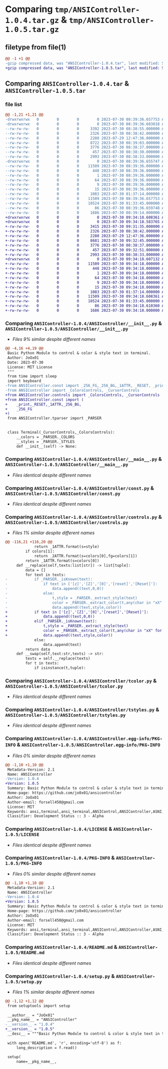# Comparing `tmp/ANSIController-1.0.4.tar.gz` & `tmp/ANSIController-1.0.5.tar.gz`

## filetype from file(1)

```diff
@@ -1 +1 @@
-gzip compressed data, was "ANSIController-1.0.4.tar", last modified: Sun Jul 30 08:39:36 2023, max compression
+gzip compressed data, was "ANSIController-1.0.5.tar", last modified: Sun Jul 30 09:34:18 2023, max compression
```

## Comparing `ANSIController-1.0.4.tar` & `ANSIController-1.0.5.tar`

### file list

```diff
@@ -1,21 +1,21 @@
-drwxrwxrwx   0        0        0        0 2023-07-30 08:39:36.657753 ANSIController-1.0.4/
-drwxrwxrwx   0        0        0        0 2023-07-30 08:39:36.603018 ANSIController-1.0.4/ANSIController/
--rw-rw-rw-   0        0        0     3392 2023-07-30 08:38:55.000000 ANSIController-1.0.4/ANSIController/__init__.py
--rw-rw-rw-   0        0        0     2326 2023-07-30 08:38:42.000000 ANSIController-1.0.4/ANSIController/__main__.py
--rw-rw-rw-   0        0        0     2280 2023-07-29 12:47:36.000000 ANSIController-1.0.4/ANSIController/const.py
--rw-rw-rw-   0        0        0     8722 2023-07-30 08:39:03.000000 ANSIController-1.0.4/ANSIController/controls.py
--rw-rw-rw-   0        0        0     3776 2023-07-30 08:38:37.000000 ANSIController-1.0.4/ANSIController/tcolor.py
--rw-rw-rw-   0        0        0      457 2023-07-30 08:38:30.000000 ANSIController-1.0.4/ANSIController/tparser.py
--rw-rw-rw-   0        0        0     2993 2023-07-30 08:38:33.000000 ANSIController-1.0.4/ANSIController/tstyles.py
-drwxrwxrwx   0        0        0        0 2023-07-30 08:39:36.655747 ANSIController-1.0.4/ANSIController.egg-info/
--rw-rw-rw-   0        0        0    11509 2023-07-30 08:39:36.000000 ANSIController-1.0.4/ANSIController.egg-info/PKG-INFO
--rw-rw-rw-   0        0        0      448 2023-07-30 08:39:36.000000 ANSIController-1.0.4/ANSIController.egg-info/SOURCES.txt
--rw-rw-rw-   0        0        0        1 2023-07-30 08:39:36.000000 ANSIController-1.0.4/ANSIController.egg-info/dependency_links.txt
--rw-rw-rw-   0        0        0       64 2023-07-30 08:39:36.000000 ANSIController-1.0.4/ANSIController.egg-info/entry_points.txt
--rw-rw-rw-   0        0        0        9 2023-07-30 08:39:36.000000 ANSIController-1.0.4/ANSIController.egg-info/requires.txt
--rw-rw-rw-   0        0        0       15 2023-07-30 08:39:36.000000 ANSIController-1.0.4/ANSIController.egg-info/top_level.txt
--rw-rw-rw-   0        0        0     1083 2023-07-30 01:37:14.000000 ANSIController-1.0.4/LICENSE
--rw-rw-rw-   0        0        0    11509 2023-07-30 08:39:36.657753 ANSIController-1.0.4/PKG-INFO
--rw-rw-rw-   0        0        0    10524 2023-07-30 01:33:45.000000 ANSIController-1.0.4/README.md
--rw-rw-rw-   0        0        0       86 2023-07-30 08:39:36.659748 ANSIController-1.0.4/setup.cfg
--rw-rw-rw-   0        0        0     1686 2023-07-30 08:39:14.000000 ANSIController-1.0.4/setup.py
+drwxrwxrwx   0        0        0        0 2023-07-30 09:34:18.608361 ANSIController-1.0.5/
+drwxrwxrwx   0        0        0        0 2023-07-30 09:34:18.583765 ANSIController-1.0.5/ANSIController/
+-rw-rw-rw-   0        0        0     3415 2023-07-30 09:31:35.000000 ANSIController-1.0.5/ANSIController/__init__.py
+-rw-rw-rw-   0        0        0     2326 2023-07-30 08:38:42.000000 ANSIController-1.0.5/ANSIController/__main__.py
+-rw-rw-rw-   0        0        0     2280 2023-07-29 12:47:36.000000 ANSIController-1.0.5/ANSIController/const.py
+-rw-rw-rw-   0        0        0     8681 2023-07-30 09:32:45.000000 ANSIController-1.0.5/ANSIController/controls.py
+-rw-rw-rw-   0        0        0     3776 2023-07-30 08:38:37.000000 ANSIController-1.0.5/ANSIController/tcolor.py
+-rw-rw-rw-   0        0        0      457 2023-07-30 09:32:51.000000 ANSIController-1.0.5/ANSIController/tparser.py
+-rw-rw-rw-   0        0        0     2993 2023-07-30 08:38:33.000000 ANSIController-1.0.5/ANSIController/tstyles.py
+drwxrwxrwx   0        0        0        0 2023-07-30 09:34:18.607132 ANSIController-1.0.5/ANSIController.egg-info/
+-rw-rw-rw-   0        0        0    11509 2023-07-30 09:34:18.000000 ANSIController-1.0.5/ANSIController.egg-info/PKG-INFO
+-rw-rw-rw-   0        0        0      448 2023-07-30 09:34:18.000000 ANSIController-1.0.5/ANSIController.egg-info/SOURCES.txt
+-rw-rw-rw-   0        0        0        1 2023-07-30 09:34:18.000000 ANSIController-1.0.5/ANSIController.egg-info/dependency_links.txt
+-rw-rw-rw-   0        0        0       64 2023-07-30 09:34:18.000000 ANSIController-1.0.5/ANSIController.egg-info/entry_points.txt
+-rw-rw-rw-   0        0        0        9 2023-07-30 09:34:18.000000 ANSIController-1.0.5/ANSIController.egg-info/requires.txt
+-rw-rw-rw-   0        0        0       15 2023-07-30 09:34:18.000000 ANSIController-1.0.5/ANSIController.egg-info/top_level.txt
+-rw-rw-rw-   0        0        0     1083 2023-07-30 01:37:14.000000 ANSIController-1.0.5/LICENSE
+-rw-rw-rw-   0        0        0    11509 2023-07-30 09:34:18.608361 ANSIController-1.0.5/PKG-INFO
+-rw-rw-rw-   0        0        0    10524 2023-07-30 01:33:45.000000 ANSIController-1.0.5/README.md
+-rw-rw-rw-   0        0        0       86 2023-07-30 09:34:18.610360 ANSIController-1.0.5/setup.cfg
+-rw-rw-rw-   0        0        0     1686 2023-07-30 09:34:10.000000 ANSIController-1.0.5/setup.py
```

### Comparing `ANSIController-1.0.4/ANSIController/__init__.py` & `ANSIController-1.0.5/ANSIController/__init__.py`

 * *Files 9% similar despite different names*

```diff
@@ -4,16 +4,19 @@
 Basic Python Module to control & color & style text in terminal.
 Author: JoOx01
 Date: 2023-07-30
 License: MIT License
 """
 from time import sleep
 import keyboard
-from ANSIController.const import _256_FG,_256_BG,_1ATTR, _RESET, _print
-from ANSIController import _ColorsControls, _CursorControls
+from ANSIController.controls import _ColorsControls, _CursorControls
+from ANSIController.const import (
+    _print,_RESET,_1ATTR,_256_BG,
+    _256_FG
+)
 from ANSIController.tparser import _PARSER
 
 
 class Terminal(_CursorControls,_ColorsControls):
     __colors = _PARSER._COLORS
     __styles = _PARSER._STYLES
     def __init__(self) -> None:
```

### Comparing `ANSIController-1.0.4/ANSIController/__main__.py` & `ANSIController-1.0.5/ANSIController/__main__.py`

 * *Files identical despite different names*

### Comparing `ANSIController-1.0.4/ANSIController/const.py` & `ANSIController-1.0.5/ANSIController/const.py`

 * *Files identical despite different names*

### Comparing `ANSIController-1.0.4/ANSIController/controls.py` & `ANSIController-1.0.5/ANSIController/controls.py`

 * *Files 1% similar despite different names*

```diff
@@ -116,21 +116,20 @@
             return _1ATTR.format(s=style)
         if colors[1]:
             return _2ATTR.format(s=colors[0],fg=colors[1])
         return _1ATTR.format(s=colors[0])
     def __replace(self,texts:list[str]) -> list[tuple]:
         data = []
         for text in texts:
-            if _PARSER._isKnown(text):
-                if text in ['[z]','[Z]','[0]','[reset]','[Reset]']:
-                    data.append((text,0,0))
-                else:
-                    t,style = _PARSER._extract_style(text)
-                    color = _PARSER._extract_color(t,any(char in "xX" for char in text))
-                    data.append((text,style,color))
+            if text in ['[z]','[Z]','[0]','[reset]','[Reset]']:
+                data.append((text,0,0))
+            elif _PARSER._isKnown(text):
+                t,style = _PARSER._extract_style(text)
+                color = _PARSER._extract_color(t,any(char in "xX" for char in text))
+                data.append((text,style,color))
             else:
                 data.append(text)
         return data
     def __swap(self,text:str,texts) -> str:
         texts = self.__replace(texts)
         for t in texts:
             if isinstance(t,tuple):
```

### Comparing `ANSIController-1.0.4/ANSIController/tcolor.py` & `ANSIController-1.0.5/ANSIController/tcolor.py`

 * *Files identical despite different names*

### Comparing `ANSIController-1.0.4/ANSIController/tstyles.py` & `ANSIController-1.0.5/ANSIController/tstyles.py`

 * *Files identical despite different names*

### Comparing `ANSIController-1.0.4/ANSIController.egg-info/PKG-INFO` & `ANSIController-1.0.5/ANSIController.egg-info/PKG-INFO`

 * *Files 0% similar despite different names*

```diff
@@ -1,10 +1,10 @@
 Metadata-Version: 2.1
 Name: ANSIController
-Version: 1.0.4
+Version: 1.0.5
 Summary: Basic Python Module to control & color & style text in terminal
 Home-page: https://github.com/jo0x01/ansicontroller
 Author: JoOx01
 Author-email: forsell450@gmail.com
 License: MIT
 Keywords: ansi,terminal,ansi_terminal,ANSIControl,ANSIController,ASNI,ansicontroller
 Classifier: Development Status :: 3 - Alpha
```

### Comparing `ANSIController-1.0.4/LICENSE` & `ANSIController-1.0.5/LICENSE`

 * *Files identical despite different names*

### Comparing `ANSIController-1.0.4/PKG-INFO` & `ANSIController-1.0.5/PKG-INFO`

 * *Files 0% similar despite different names*

```diff
@@ -1,10 +1,10 @@
 Metadata-Version: 2.1
 Name: ANSIController
-Version: 1.0.4
+Version: 1.0.5
 Summary: Basic Python Module to control & color & style text in terminal
 Home-page: https://github.com/jo0x01/ansicontroller
 Author: JoOx01
 Author-email: forsell450@gmail.com
 License: MIT
 Keywords: ansi,terminal,ansi_terminal,ANSIControl,ANSIController,ASNI,ansicontroller
 Classifier: Development Status :: 3 - Alpha
```

### Comparing `ANSIController-1.0.4/README.md` & `ANSIController-1.0.5/README.md`

 * *Files identical despite different names*

### Comparing `ANSIController-1.0.4/setup.py` & `ANSIController-1.0.5/setup.py`

 * *Files 1% similar despite different names*

```diff
@@ -1,12 +1,12 @@
 from setuptools import setup
 
 __author__ = "JoOx01"
 __pkg_name__ = "ANSIController"
-__version__ = "1.0.4"
+__version__ = "1.0.5"
 __desc__ = """Basic Python Module to control & color & style text in terminal"""
 
 with open('README.md', 'r', encoding='utf-8') as f:
     long_description = f.read()
 
 setup(
     name=__pkg_name__,
```

